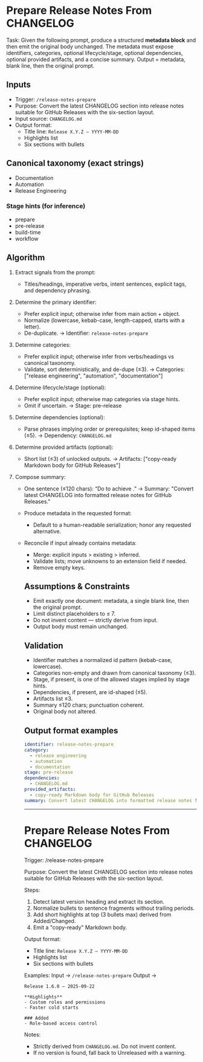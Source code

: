 # Prepare Release Notes From CHANGELOG

Task: Given the following prompt, produce a structured **metadata block** and then emit the original body unchanged. The metadata must expose identifiers, categories, optional lifecycle/stage, optional dependencies, optional provided artifacts, and a concise summary. Output = metadata, blank line, then the original prompt.

## Inputs

- Trigger: `/release-notes-prepare`
- Purpose: Convert the latest CHANGELOG section into release notes suitable for GitHub Releases with the six-section layout.
- Input source: `CHANGELOG.md`
- Output format:
  - Title line: `Release X.Y.Z — YYYY-MM-DD`
  - Highlights list
  - Six sections with bullets

## Canonical taxonomy (exact strings)
- Documentation
- Automation
- Release Engineering

### Stage hints (for inference)
- prepare
- pre-release
- build-time
- workflow

## Algorithm

1. Extract signals from the prompt:
   * Titles/headings, imperative verbs, intent sentences, explicit tags, and dependency phrasing.

2. Determine the primary identifier:
   * Prefer explicit input; otherwise infer from main action + object.
   * Normalize (lowercase, kebab-case, length-capped, starts with a letter).
   * De-duplicate.
   → Identifier: `release-notes-prepare`

3. Determine categories:
   * Prefer explicit input; otherwise infer from verbs/headings vs canonical taxonomy.
   * Validate, sort deterministically, and de-dupe (≤3).
   → Categories: ["release engineering", "automation", "documentation"]

4. Determine lifecycle/stage (optional):
   * Prefer explicit input; otherwise map categories via stage hints.
   * Omit if uncertain.
   → Stage: pre-release

5. Determine dependencies (optional):
   * Parse phrases implying order or prerequisites; keep id-shaped items (≤5).
   → Dependency: `CHANGELOG.md`

6. Determine provided artifacts (optional):
   * Short list (≤3) of unlocked outputs.
   → Artifacts: ["copy-ready Markdown body for GitHub Releases"]

7. Compose summary:
   * One sentence (≤120 chars): “Do <verb> <object> to achieve <outcome>.”
   → Summary: "Convert latest CHANGELOG into formatted release notes for GitHub Releases."

8. Produce metadata in the requested format:
   * Default to a human-readable serialization; honor any requested alternative.

9. Reconcile if input already contains metadata:
   * Merge: explicit inputs > existing > inferred.
   * Validate lists; move unknowns to an extension field if needed.
   * Remove empty keys.

## Assumptions & Constraints
- Emit exactly one document: metadata, a single blank line, then the original prompt.
- Limit distinct placeholders to ≤ 7.
- Do not invent content — strictly derive from input.
- Output body must remain unchanged.

## Validation
- Identifier matches a normalized id pattern (kebab-case, lowercase).
- Categories non-empty and drawn from canonical taxonomy (≤3).
- Stage, if present, is one of the allowed stages implied by stage hints.
- Dependencies, if present, are id-shaped (≤5).
- Artifacts list ≤3.
- Summary ≤120 chars; punctuation coherent.
- Original body not altered.

## Output format examples
```yaml
identifier: release-notes-prepare
category: 
  - release engineering
  - automation
  - documentation
stage: pre-release
dependencies:
  - CHANGELOG.md
provided_artifacts:
  - copy-ready Markdown body for GitHub Releases
summary: Convert latest CHANGELOG into formatted release notes for GitHub Releases.
```

---

# Prepare Release Notes From CHANGELOG

Trigger: /release-notes-prepare

Purpose: Convert the latest CHANGELOG section into release notes suitable for GitHub Releases with the six-section layout.

Steps:

1. Detect latest version heading and extract its section.
2. Normalize bullets to sentence fragments without trailing periods.
3. Add short highlights at top (3 bullets max) derived from Added/Changed.
4. Emit a "copy-ready" Markdown body.

Output format:

- Title line: `Release X.Y.Z — YYYY-MM-DD`
- Highlights list
- Six sections with bullets

Examples:
Input → `/release-notes-prepare`
Output →

```
Release 1.6.0 — 2025-09-22

**Highlights**
- Custom roles and permissions
- Faster cold starts

### Added
- Role-based access control
```

Notes:

- Strictly derived from `CHANGELOG.md`. Do not invent content.
- If no version is found, fall back to Unreleased with a warning.
